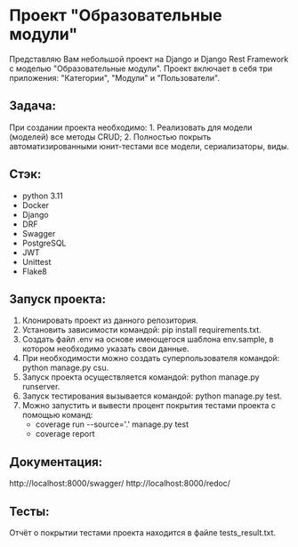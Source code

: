 # Проект "Образовательные модули"
Представляю Вам небольшой проект на Django и Django Rest Framework с моделью "Образовательные модули".
Проект включает в себя три приложения: "Категории", "Модули" и "Пользователи".

## Задача:
<aside>
При создании проекта необходимо:
1. Реализовать для модели (моделей) все методы CRUD;
2. Полностью покрыть автоматизированными юнит-тестами все модели, сериализаторы, виды.
</aside>

## Cтэк:
 - python 3.11
 - Docker
 - Django
 - DRF 
 - Swagger 
 - PostgreSQL 
 - JWT
 - Unittest 
 - Flake8

## Запуск проекта:
1) Клонировать проект из данного репозитория.
2) Установить зависимости командой: pip install requirements.txt.
3) Создать файл .env на основе имеющегося шаблона env.sample, в котором необходимо указать свои данные.
4) При необходимости можно создать суперпользователя командой: python manage.py csu.
5) Запуск проекта осуществляется командой: python manage.py runserver.
6) Запуск тестирования вызывается командой: python manage.py test. 
7) Можно запустить и вывести процент покрытия тестами проекта с помощью команд:
     - coverage run --source='.' manage.py test 
     - coverage report

## Документация:
http://localhost:8000/swagger/
http://localhost:8000/redoc/

## Тесты:
Отчёт о покрытии тестами проекта находится в файле tests_result.txt.
